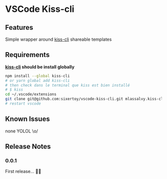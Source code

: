 # VSCode Kiss-cli

## Features

Simple wrapper around [kiss-cli](https://www.npmjs.com/package/kiss-cli) shareable templates

## Requirements

**[kiss-cli](https://www.npmjs.com/package/kiss-cli) should be install globally**

```bash
npm install --global kiss-cli
# or yarn global add kiss-cli
# then check dans le terminal que kiss est bien installé
# $ kiss
cd ~/.vscode/extensions
git clone git@github.com:sixertoy/vscode-kiss-cli.git mlassalvy.kiss-cli-0.0.1
# restart vscode
```

## Known Issues

none YOLOL \o/

## Release Notes

### 0.0.1

First release... :man_shrugging:
